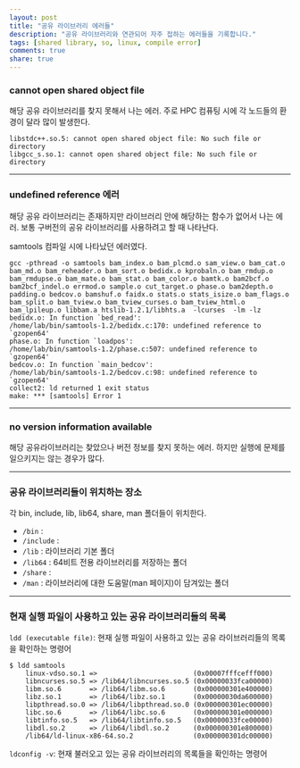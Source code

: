 ```yaml
---
layout: post
title: "공유 라이브러리 에러들"
description: "공유 라이브러리와 연관되어 자주 접하는 에러들을 기록합니다."
tags: [shared library, so, linux, compile error]
comments: true
share: true
---
```


### cannot open shared object file

해당 공유 라이브러리를 찾지 못해서 나는 에러. 주로 HPC 컴퓨팅 시에 각 노드들의 환경이 달라 많이 발생한다.

```
libstdc++.so.5: cannot open shared object file: No such file or directory
libgcc_s.so.1: cannot open shared object file: No such file or directory
```

---

### undefined reference 에러

해당 공유 라이브러리는 존재하지만 라이브러리 안에 해당하는 함수가 없어서 나는 에러. 보통 구버전의 공유 라이브러리를 사용하려고 할 때 나타난다.

samtools 컴파일 시에 나타났던 에러였다.

```
gcc -pthread -o samtools bam_index.o bam_plcmd.o sam_view.o bam_cat.o bam_md.o bam_reheader.o bam_sort.o bedidx.o kprobaln.o bam_rmdup.o bam_rmdupse.o bam_mate.o bam_stat.o bam_color.o bamtk.o bam2bcf.o bam2bcf_indel.o errmod.o sample.o cut_target.o phase.o bam2depth.o padding.o bedcov.o bamshuf.o faidx.o stats.o stats_isize.o bam_flags.o bam_split.o bam_tview.o bam_tview_curses.o bam_tview_html.o bam_lpileup.o libbam.a htslib-1.2.1/libhts.a  -lcurses  -lm -lz
bedidx.o: In function `bed_read':
/home/lab/bin/samtools-1.2/bedidx.c:170: undefined reference to `gzopen64'
phase.o: In function `loadpos':
/home/lab/bin/samtools-1.2/phase.c:507: undefined reference to `gzopen64'
bedcov.o: In function `main_bedcov':
/home/lab/bin/samtools-1.2/bedcov.c:98: undefined reference to `gzopen64'
collect2: ld returned 1 exit status
make: *** [samtools] Error 1
```

---

### no version information available

해당 공유라이브러리는 찾았으나 버전 정보를 찾지 못하는 에러. 하지만 실행에 문제를 일으키지는 않는 경우가 많다.

---

### 공유 라이브러리들이 위치하는 장소

각 bin, include, lib, lib64, share, man 폴더들이 위치한다.

* `/bin` :
* `/include` :
* `/lib` : 라이브러리 기본 폴더
* `/lib64` : 64비트 전용 라이브러리를 저장하는 폴더
* `/share` : 
* `/man` : 라이브러리에 대한 도움말(man 페이지)이 담겨있는 폴더

---

### 현재 실행 파일이 사용하고 있는 공유 라이브러리들의 목록

`ldd (executable file)`: 현재 실행 파일이 사용하고 있는 공유 라이브러리들의 목록을 확인하는 명령어

```
$ ldd samtools
    linux-vdso.so.1 =>                        (0x00007fffcefff000)
    libncurses.so.5 => /lib64/libncurses.so.5 (0x00000033fca00000)
    libm.so.6       => /lib64/libm.so.6       (0x000000301e400000)
    libz.so.1       => /lib64/libz.so.1       (0x00000030da600000)
    libpthread.so.0 => /lib64/libpthread.so.0 (0x000000301ec00000)
    libc.so.6       => /lib64/libc.so.6       (0x000000301e000000)
    libtinfo.so.5   => /lib64/libtinfo.so.5   (0x00000033fce00000)
    libdl.so.2      => /lib64/libdl.so.2      (0x000000301e800000)
    /lib64/ld-linux-x86-64.so.2               (0x000000301dc00000)
```

`ldconfig -v`: 현재 불러오고 있는 공유 라이브러리의 목록들을 확인하는 명령어